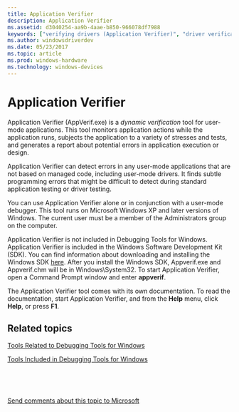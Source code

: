 ```yaml
---
title: Application Verifier
description: Application Verifier
ms.assetid: d3040254-aa9b-4aae-b850-966078df7988
keywords: ["verifying drivers (Application Verifier)", "driver verification (Application Verifier)", "Application Verifier", "AppVerif.exe", "user-mode application testing"]
ms.author: windowsdriverdev
ms.date: 05/23/2017
ms.topic: article
ms.prod: windows-hardware
ms.technology: windows-devices
---
```


# Application Verifier


Application Verifier (AppVerif.exe) is a *dynamic verification* tool for user-mode applications. This tool monitors application actions while the application runs, subjects the application to a variety of stresses and tests, and generates a report about potential errors in application execution or design.

Application Verifier can detect errors in any user-mode applications that are not based on managed code, including user-mode drivers. It finds subtle programming errors that might be difficult to detect during standard application testing or driver testing.

You can use Application Verifier alone or in conjunction with a user-mode debugger. This tool runs on Microsoft Windows XP and later versions of Windows. The current user must be a member of the Administrators group on the computer.

Application Verifier is not included in Debugging Tools for Windows. Application Verifier is included in the Windows Software Development Kit (SDK). You can find information about downloading and installing the Windows SDK [here](http://go.microsoft.com/fwlink/p?LinkID=271979). After you install the Windows SDK, Appverif.exe and Appverif.chm will be in Windows\\System32. To start Application Verifier, open a Command Prompt window and enter **appverif**.

The Application Verifier tool comes with its own documentation. To read the documentation, start Application Verifier, and from the **Help** menu, click **Help**, or press **F1**.

## <span id="related_topics"></span>Related topics


[Tools Related to Debugging Tools for Windows](tools-related-to-debugging-tools-for-windows.md)

[Tools Included in Debugging Tools for Windows](extra-tools.md)

 

 

[Send comments about this topic to Microsoft](mailto:wsddocfb@microsoft.com?subject=Documentation%20feedback%20[debugger\debugger]:%20Application%20Verifier%20%20RELEASE:%20%285/15/2017%29&body=%0A%0APRIVACY%20STATEMENT%0A%0AWe%20use%20your%20feedback%20to%20improve%20the%20documentation.%20We%20don't%20use%20your%20email%20address%20for%20any%20other%20purpose,%20and%20we'll%20remove%20your%20email%20address%20from%20our%20system%20after%20the%20issue%20that%20you're%20reporting%20is%20fixed.%20While%20we're%20working%20to%20fix%20this%20issue,%20we%20might%20send%20you%20an%20email%20message%20to%20ask%20for%20more%20info.%20Later,%20we%20might%20also%20send%20you%20an%20email%20message%20to%20let%20you%20know%20that%20we've%20addressed%20your%20feedback.%0A%0AFor%20more%20info%20about%20Microsoft's%20privacy%20policy,%20see%20http://privacy.microsoft.com/default.aspx. "Send comments about this topic to Microsoft")





